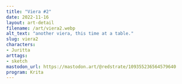 ```yaml
---
title: "Viera #2"
date: 2022-11-16
layout: art-detail
filename: /art/viera2.webp
alt_text: "another viera, this time at a table."
slug: viera2
characters:
- Juritta
arttags:
- sketch
mastodon_url: https://mastodon.art/@redstrate/109355236564579640
program: Krita
---
```


